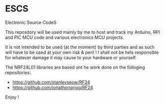 ESCS
====
Electronic Source CodeS

This repository will be used mainly by me to host and track my Arduino, RPI and PIC MCU code and various electronics MCU projects.

It is not intended to be used (at the moment) by third parties and as such will have to be used at your own risk & peril !
I shall not be hels responsible for whatever damage it may cause to your hardware or yourself.


The NRF24L01 libraries are based ont he work done on the folloging repositories:
- https://github.com/stanleyseow/RF24
- https://github.com/jonathongrigg/RF24

Enjoy !
